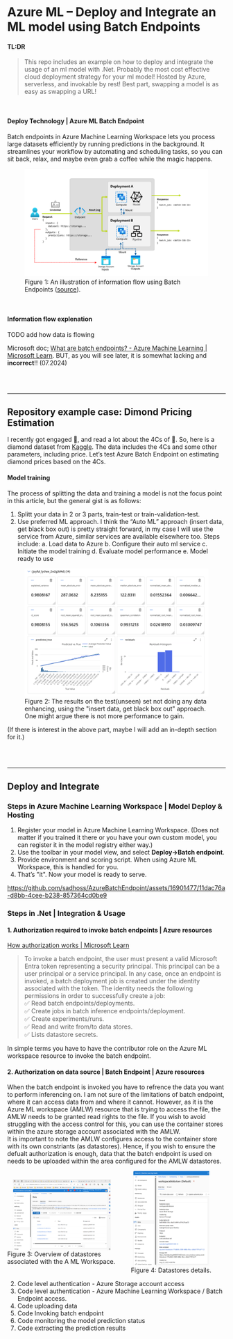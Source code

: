 ﻿# Azure ML – Deploy and Integrate an ML model using Batch Endpoints 

#### TL:DR  
>This repo includes an example on how to deploy and integrate the usage of an ml model with .Net. Probably the most cost effective cloud deployment strategy for your ml model! Hosted by Azure, serverless, and invokable by rest! Best part, swapping a model is as easy as swapping a URL!  

<br>  

#### Deploy Technology | Azure ML Batch Endpoint    
Batch endpoints in Azure Machine Learning Workspace lets you process large datasets efficiently by running predictions in the background. It streamlines your workflow by automating and scheduling tasks, so you can sit back, relax, and maybe even grab a coffee while the magic happens.

<figure>
  <img src="Attachments/BatchEndpointFlow.png" alt="Data flow in Batch Endpoint">
  <figcaption>Figure 1: An illustration of information flow using Batch Endpoints (<a href="https://learn.microsoft.com/en-us/azure/machine-learning/concept-endpoints-batch?view=azureml-api-2">source</a>).</figcaption>
</figure>

<br> 

#### Information flow explenation
TODO add how data is flowing 

Microsoft doc; [What are batch endpoints? - Azure Machine Learning | Microsoft Learn](https://learn.microsoft.com/en-us/azure/machine-learning/concept-endpoints-batch?view=azureml-api-2). BUT, as you will see later, it is somewhat lacking and **incorrect**!! (07.2024)

<br>  
<br>  

---

## Repository example case: Dimond Pricing Estimation
I recently got engaged 🎉, and read a lot about the 4Cs of 💍. So, here is a diamond dataset from [Kaggle](https://www.kaggle.com/datasets/joebeachcapital/diamonds?resource=download). The data includes the 4Cs and some other parameters, including price. Let’s test Azure Batch Endpoint on estimating diamond prices based on the 4Cs.

#### Model training 
The process of splitting the data and training a model is not the focus point in this article, but the general gist is as follows:
1.	Splitt your data in 2 or 3 parts, train-test or train-validation-test.
2.	Use preferred ML approach. I think the “Auto ML” approach (insert data, get black box out) is pretty straight forward, in my case I will use the service from Azure, similar services are available elsewhere too. Steps include:
	a.	Load data to Azure 
	b.	Configure their auto ml service
	c.	Initiate the model training
	d.	Evaluate model performance
	e.	Model ready to use

<figure>
  <img src="Attachments/Model_evaluation_test_set.png" alt="Test set results">
  <figcaption>Figure 2: The results on the test(unseen) set not doing any data enhancing, using the "insert data, get black box out" approach. One might argue there is not more performance to gain.</figcaption>
</figure>

(If there is interest in the above part, maybe I will add an in-depth section for it.) 

<br>
<br>

---

## Deploy and Integrate

### Steps in Azure Machine Learning Workspace | Model Deploy & Hosting
1. Register your model in Azure Machine Learning Workspace. (Does not matter if you trained it there or you have your own custom model, you can register it in the model registry either way.)
2. Use the toolbar in your model view, and select **Deploy->Batch endpoint**. 
3. Provide environment and scoring script. When using Azure ML Workspace, this is handled for you. 
4. That’s "it". Now your model is ready to serve.

https://github.com/sadhoss/AzureBatchEndpoint/assets/16901477/11dac76a-d8bb-4cee-b238-857364cd0be9



### Steps in .Net | Integration & Usage
#### 1. Authorization required to invoke batch endpoints | Azure resources
[How authorization works | Microsoft Learn](https://learn.microsoft.com/en-us/azure/machine-learning/how-to-authenticate-batch-endpoint?view=azureml-api-2&tabs=rest#how-authorization-works) 
> To invoke a batch endpoint, the user must present a valid Microsoft Entra token representing a security principal. This principal can be a user principal or a service principal. In any case, once an endpoint is invoked, a batch deployment job is created under the identity associated with the token. The identity needs the following permissions in order to successfully create a job:  
✅ Read batch endpoints/deployments.  
✅ Create jobs in batch inference endpoints/deployment.  
✅ Create experiments/runs.  
✅ Read and write from/to data stores.  
✅ Lists datastore secrets.  

In simple terms you have to have the contributor role on the Azure ML workspace resource to invoke the batch endpoint.


#### 2. Authorization on data source | Batch Endpoint | Azure resources

When the batch endpoint is invoked you have to refrence the data you want to perform inferencing on. 
I am not sure of the limitations of batch endpoint, where it can access data from and where it cannot. 
However, as it is the Azure ML workspace (AMLW) resource that is trying to access the file, the AMLW needs to be granted read rights to the file. 
If you wish to avoid struggling with the access control for this, you can use the container stores within the azure storage 
account associated with the AMLW.    
It is important to note the AMLW configures access to the container store with its own constriants (as datastores).
Hence, if you wish to ensure the defualt authorization is enough, data that the batch endpoint is used on needs to be uploaded within the area configured for the AMLW datastores.


<div style="display: flex; justify-content: space-between;">
    <div style="flex: 1; display: flex; flex-direction: column; justify-content: center; align-items: center;">
        <img src="Attachments/AMLW_datastore.png" style="width: 90%;">
        <figcaption>Figure 3: Overview of datastores associated with the A ML Workspace.</figcaption>
    </div>
    <div style="flex: 1; display: flex; flex-direction: column; justify-content: center; align-items: center;">
        <img src="Attachments/AMLW_datastore2.png" style="width: 70%;">
        <figcaption>Figure 4: Datastores details.</figcaption>
    </div>
</div>


2. Code level authentication - Azure Storage account access
3. Code level authentication - Azure Machine Learning Workspace / Batch Endpoint access.
4. Code uploading data
5. Code Invoking batch endpoint
6. Code monitoring the model prediction status 
7. Code extracting the prediction results


